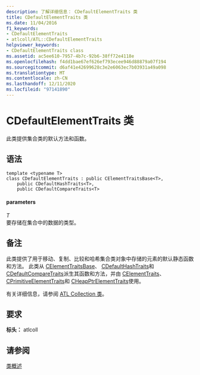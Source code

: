 ```yaml
---
description: 了解详细信息： CDefaultElementTraits 类
title: CDefaultElementTraits 类
ms.date: 11/04/2016
f1_keywords:
- CDefaultElementTraits
- atlcoll/ATL::CDefaultElementTraits
helpviewer_keywords:
- CDefaultElementTraits class
ms.assetid: ac5ee610-7957-4b7c-92b6-38ff72e4118e
ms.openlocfilehash: f4dd1bae67ef626ef793ecee946d88879a07f194
ms.sourcegitcommit: d6af41e42699628c3e2e6063ec7b03931a49a098
ms.translationtype: MT
ms.contentlocale: zh-CN
ms.lasthandoff: 12/11/2020
ms.locfileid: "97141890"
---
```

# <a name="cdefaultelementtraits-class"></a>CDefaultElementTraits 类

此类提供集合类的默认方法和函数。

## <a name="syntax"></a>语法

```
template <typename T>
class CDefaultElementTraits : public CElementTraitsBase<T>,
    public CDefaultHashTraits<T>,
    public CDefaultCompareTraits<T>
```

#### <a name="parameters"></a>parameters

*T*<br/>
要存储在集合中的数据的类型。

## <a name="remarks"></a>备注

此类提供了用于移动、复制、比较和哈希集合类对象中存储的元素的默认静态函数和方法。 此类从 [CElementTraitsBase](../../atl/reference/celementtraitsbase-class.md)、 [CDefaultHashTraits](../../atl/reference/cdefaulthashtraits-class.md)和 [CDefaultCompareTraits](../../atl/reference/cdefaultcomparetraits-class.md)派生其函数和方法，并由 [CElementTraits](../../atl/reference/celementtraits-class.md)、 [CPrimitiveElementTraits](../../atl/reference/cprimitiveelementtraits-class.md)和 [CHeapPtrElementTraits](../../atl/reference/cheapptrelementtraits-class.md)使用。

有关详细信息，请参阅 [ATL Collection 类](../../atl/atl-collection-classes.md)。

## <a name="requirements"></a>要求

**标头：** atlcoll

## <a name="see-also"></a>请参阅

[类概述](../../atl/atl-class-overview.md)
